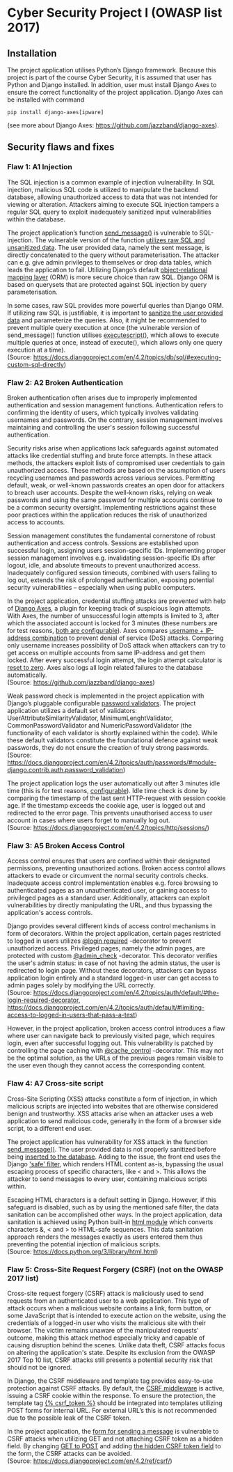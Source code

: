 # Cyber Security Project I (OWASP list 2017)

## Installation
The project application utilises Python’s Django framework. Because this project is part of the course Cyber Security, it is assumed that user has Python and Django installed. In addition, user must install Django Axes to ensure the correct functionality of the project application. Django Axes can be installed with command 
```
pip install django-axes[ipware]
```
(see more about Django Axes: https://github.com/jazzband/django-axes). 

## Security flaws and fixes

### Flaw 1: A1 Injection
The SQL injection is a common example of injection vulnerability. In SQL injection, malicious SQL code is utilized to manipulate the backend database, allowing unauthorized access to data that was not intended for viewing or alteration. Attackers aiming to execute SQL injection tampers a regular SQL query to exploit inadequately sanitized input vulnerabilities within the database. 

The project application’s function [send_message()](https://github.com/Na-na13/cyber-security-project-i/blob/559052cd53ffe1182c53b8abb239755ae67f4b77/project/src/views.py#L125) is vulnerable to SQL-injection. The vulnerable version of the function [utilizes raw SQL and unsanitized data](https://github.com/Na-na13/cyber-security-project-i/blob/559052cd53ffe1182c53b8abb239755ae67f4b77/project/src/views.py#L138). The user provided data, namely the sent message, is directly concatenated to the query without parameterisation. The attacker can e.g. give admin privileges to themselves or drop data tables, which leads the application to fail. Utilizing Django’s default [object-relational mapping layer](https://github.com/Na-na13/cyber-security-project-i/blob/559052cd53ffe1182c53b8abb239755ae67f4b77/project/src/views.py#L168) (ORM) is more secure choice than raw SQL. Django ORM is based on querysets that are protected against SQL injection by query parameterisation.  

In some cases, raw SQL provides more powerful queries than Django ORM. If utilizing raw SQL is justifiable, it is important to [sanitize the user provided data](https://github.com/Na-na13/cyber-security-project-i/blob/559052cd53ffe1182c53b8abb239755ae67f4b77/project/src/views.py#L167) and parameterize the queries. Also, it might be recommended to prevent multiple query execution at once (the vulnerable version of send_message() function utilises [executescript()](https://github.com/Na-na13/cyber-security-project-i/blob/559052cd53ffe1182c53b8abb239755ae67f4b77/project/src/views.py#L144), which allows to execute multiple queries at once, instead of execute(), which allows only one query execution at a time).  
(Source: https://docs.djangoproject.com/en/4.2/topics/db/sql/#executing-custom-sql-directly)

### Flaw 2: A2 Broken Authentication
Broken authentication often arises due to improperly implemented authentication and session management functions. Authentication refers to confirming the identity of users, which typically involves validating usernames and passwords. On the contrary, session management involves maintaining and controlling the user's session following successful authentication.  

Security risks arise when applications lack safeguards against automated attacks like credential stuffing and brute force attempts. In these attack methods, the attackers exploit lists of compromised user credentials to gain unauthorized access. These methods are based on the assumption of users recycling usernames and passwords across various services. Permitting default, weak, or well-known passwords creates an open door for attackers to breach user accounts. Despite the well-known risks, relying on weak passwords and using the same password for multiple accounts continue to be a common security oversight. Implementing restrictions against these poor practices within the application reduces the risk of unauthorized access to accounts. 

Session management constitutes the fundamental cornerstone of robust authentication and access controls. Sessions are established upon successful login, assigning users session-specific IDs. Implementing proper session management involves e.g. invalidating session-specific IDs after logout, idle, and absolute timeouts to prevent unauthorized access. Inadequately configured session timeouts, combined with users failing to log out, extends the risk of prolonged authentication, exposing potential security vulnerabilities – especially when using public computers.  

In the project application, credential stuffing attacks are prevented with help of [Django Axes](https://github.com/Na-na13/cyber-security-project-i/blob/559052cd53ffe1182c53b8abb239755ae67f4b77/project/src/views.py#L99), a plugin for keeping track of suspicious login attempts. With Axes, the number of unsuccessful login attempts is limited to 3, after which the associated account is locked for 3 minutes (these numbers are for test reasons, [both are configurable](https://github.com/Na-na13/cyber-security-project-i/blob/559052cd53ffe1182c53b8abb239755ae67f4b77/project/project/settings.py#L150)). Axes compares [username + IP-address combination](https://github.com/Na-na13/cyber-security-project-i/blob/559052cd53ffe1182c53b8abb239755ae67f4b77/project/project/settings.py#L154) to prevent denial of service (DoS) attacks. Comparing only username increases possibility of DoS attack when attackers can try to get access on multiple accounts from same IP-address and get them locked. After every successful login attempt, the login attempt calculator is [reset to zero](https://github.com/Na-na13/cyber-security-project-i/blob/559052cd53ffe1182c53b8abb239755ae67f4b77/project/project/settings.py#L152). Axes also logs all login related failures to the database automatically.  
(Source: https://github.com/jazzband/django-axes)  

Weak password check is implemented in the project application with Django’s pluggable configurable [password validators](https://github.com/Na-na13/cyber-security-project-i/blob/559052cd53ffe1182c53b8abb239755ae67f4b77/project/project/settings.py#L98). The project application utilizes a default set of validators: UserAttributeSimilarityValidator, MinimumLenghtValidator, CommonPasswordValidator and NumericPasswordValidator (the functionality of each validator is shortly explained within the code). While these default validators constitute the foundational defence against weak passwords, they do not ensure the creation of truly strong passwords.  
(Source: https://docs.djangoproject.com/en/4.2/topics/auth/passwords/#module-django.contrib.auth.password_validation)  

The project application logs the user automatically out after 3 minutes idle time (this is for test reasons, [configurable](https://github.com/Na-na13/cyber-security-project-i/blob/559052cd53ffe1182c53b8abb239755ae67f4b77/project/project/settings.py#L146)). Idle time check is done by comparing the timestamp of the last sent HTTP-request with session cookie age. If the timestamp exceeds the cookie age, user is logged out and redirected to the error page. This prevents unauthorised access to user account in cases where users forget to manually log out.  
(Source: https://docs.djangoproject.com/en/4.2/topics/http/sessions/)

### Flaw 3: A5 Broken Access Control
Access control ensures that users are confined within their designated permissions, preventing unauthorized actions. Broken access control allows attackers to evade or circumvent the normal security controls checks. Inadequate access control implementation enables e.g. force browsing to authenticated pages as an unauthenticated user, or gaining access to privileged pages as a standard user. Additionally, attackers can exploit vulnerabilities by directly manipulating the URL, and thus bypassing the application's access controls.  

Django provides several different kinds of access control mechanisms in form of decorators. Within the project application, certain pages restricted to logged in users utilizes [@login required](https://github.com/Na-na13/cyber-security-project-i/blob/559052cd53ffe1182c53b8abb239755ae67f4b77/project/src/views.py#L22) -decorator to prevent unauthorized access. Privileged pages, namely the admin pages, are protected with custom [@admin_check](https://github.com/Na-na13/cyber-security-project-i/blob/559052cd53ffe1182c53b8abb239755ae67f4b77/project/src/views.py#L38) -decorator. This decorator verifies the user's admin status: in case of not having the admin status, the user is redirected to login page. Without these decorators, attackers can bypass application login entirely and a standard logged-in user can get access to admin pages solely by modifying the URL correctly.  
(Source: https://docs.djangoproject.com/en/4.2/topics/auth/default/#the-login-required-decorator, https://docs.djangoproject.com/en/4.2/topics/auth/default/#limiting-access-to-logged-in-users-that-pass-a-test)  

However, in the project application, broken access control introduces a flaw where user can navigate back to previously visited page, which requires login, even after successful logging out. This vulnerability is patched by controlling the page caching with [@cache_control](https://github.com/Na-na13/cyber-security-project-i/blob/559052cd53ffe1182c53b8abb239755ae67f4b77/project/src/views.py#L21) -decorator. This may not be the optimal solution, as the URLs of the previous pages remain visible to the user even though they cannot access the corresponding content.

### Flaw 4:  A7 Cross-site script
Cross-Site Scripting (XSS) attacks constitute a form of injection, in which malicious scripts are injected into websites that are otherwise considered benign and trustworthy. XSS attacks arise when an attacker uses a web application to send malicious code, generally in the form of a browser side script, to a different end user.  

The project application has vulnerability for XSS attack in the function [send_message()](https://github.com/Na-na13/cyber-security-project-i/blob/559052cd53ffe1182c53b8abb239755ae67f4b77/project/src/views.py#L125). The user provided data is not properly sanitized before being [inserted to the database](https://github.com/Na-na13/cyber-security-project-i/blob/559052cd53ffe1182c53b8abb239755ae67f4b77/project/src/views.py#L143). Adding to the issue, the front end uses the Django ['safe' filter](https://github.com/Na-na13/cyber-security-project-i/blob/559052cd53ffe1182c53b8abb239755ae67f4b77/project/src/templates/pages/logged.html#L38), which renders HTML content as-is, bypassing the usual escaping process of specific characters, like < and >. This allows the attacker to send messages to every user, containing malicious scripts within.  

Escaping HTML characters is a default setting in Django. However, if this safeguard is disabled, such as by using the mentioned safe filter, the data sanitation can be accomplished other ways. In the project application, data sanitation is achieved using Python built-in [html module](https://github.com/Na-na13/cyber-security-project-i/blob/559052cd53ffe1182c53b8abb239755ae67f4b77/project/src/views.py#L167) which converts characters &, < and > to HTML-safe sequences. This data sanitation approach renders the messages exactly as users entered them thus preventing the potential injection of malicious scripts.  
(Source: https://docs.python.org/3/library/html.html)

### Flaw 5: Cross-Site Request Forgery (CSRF) (not on the OWASP 2017 list)
Cross-site request forgery (CSRF) attack is maliciously used to send requests from an authenticated user to a web application. This type of attack occurs when a malicious website contains a link, form button, or some JavaScript that is intended to execute action on the website, using the credentials of a logged-in user who visits the malicious site with their browser. The victim remains unaware of the manipulated requests' outcome, making this attack method especially tricky and capable of causing disruption behind the scenes. Unlike data theft, CSRF attacks focus on altering the application's state. Despite its exclusion from the OWASP 2017 Top 10 list, CSRF attacks still presents a potential security risk that should not be ignored.  

In Django, the CSRF middleware and template tag provides easy-to-use protection against CSRF attacks. By default, the [CSRF middleware](https://github.com/Na-na13/cyber-security-project-i/blob/559052cd53ffe1182c53b8abb239755ae67f4b77/project/project/settings.py#L48) is active, issuing a CSRF cookie within the response. To ensure the protection, the template tag [{% csrf_token %}](https://github.com/Na-na13/cyber-security-project-i/blob/559052cd53ffe1182c53b8abb239755ae67f4b77/project/src/templates/pages/logged.html#L15) should be integrated into templates utilizing POST forms for internal URL. For external URL’s this is not recommended due to the possible leak of the CSRF token.  

In the project application, the [form for sending a message](https://github.com/Na-na13/cyber-security-project-i/blob/559052cd53ffe1182c53b8abb239755ae67f4b77/project/src/templates/pages/logged.html#L13) is vulnerable to CSRF attacks when utilizing GET and not attaching CSRF token as a hidden field. By changing [GET to POST](https://github.com/Na-na13/cyber-security-project-i/blob/559052cd53ffe1182c53b8abb239755ae67f4b77/project/src/templates/pages/logged.html#L14) and adding [the hidden CSRF token field](https://github.com/Na-na13/cyber-security-project-i/blob/559052cd53ffe1182c53b8abb239755ae67f4b77/project/src/templates/pages/logged.html#L15) to the form, the CSRF attacks can be avoided.  
(Source: https://docs.djangoproject.com/en/4.2/ref/csrf/)

